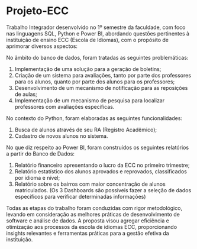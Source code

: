 # Projeto-ECC
Trabalho Integrador desenvolvido no 1º semestre da faculdade, com foco nas linguagens SQL, Python e Power BI, abordando questões pertinentes à instituição de ensino ECC (Escola de Idiomas), com o propósito de aprimorar diversos aspectos:

No âmbito do banco de dados, foram tratadas as seguintes problemáticas:
1. Implementação de uma solução para a geração de boletins;
2. Criação de um sistema para avaliações, tanto por parte dos professores para os alunos, quanto por parte dos alunos para os professores;
3. Desenvolvimento de um mecanismo de notificação para as reposições de aulas;
4. Implementação de um mecanismo de pesquisa para localizar professores com avaliações específicas.

No contexto do Python, foram elaboradas as seguintes funcionalidades:
1. Busca de alunos através de seu RA (Registro Acadêmico);
2. Cadastro de novos alunos no sistema.

No que diz respeito ao Power BI, foram construídos os seguintes relatórios a partir do Banco de Dados:
1. Relatório financeiro apresentando o lucro da ECC no primeiro trimestre;
2. Relatório estatístico dos alunos aprovados e reprovados, classificados por idioma e nível;
3. Relatório sobre os bairros com maior concentração de alunos matriculados.
(Os 3 Dashboards são possiveis fazer a seleção de dados especificos para verificar determinadas informações) 

Todas as etapas do trabalho foram conduzidas com rigor metodológico, levando em consideração as melhores práticas de desenvolvimento de software e análise de dados. A proposta visou agregar eficiência e otimização aos processos da escola de idiomas ECC, proporcionando insights relevantes e ferramentas práticas para a gestão efetiva da instituição.
